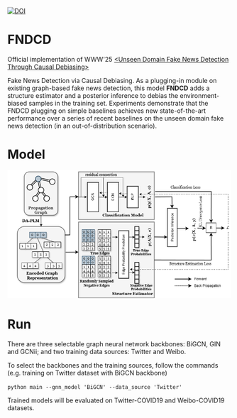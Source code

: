 [![DOI](https://zenodo.org/badge/892102804.svg)](https://doi.org/10.5281/zenodo.14840797)

# FNDCD

Official implementation of WWW'25 [&lt;Unseen Domain Fake News Detection Through Causal Debiasing&gt;](https://dl.acm.org/doi/10.1145/3701716.3715517)


Fake News Detection via Causal Debiasing. As a plugging-in module on existing graph-based fake news detection, this model **FNDCD** adds a structure estimator and a posterior inference to debias the environment-biased samples in the training set. Experiments demonstrate that the FNDCD plugging on simple baselines achieves new state-of-the-art performance over a series of recent baselines on the unseen domain fake news detection (in an out-of-distribution scenario). 

# Model 
![](./figures/model.drawio.png)

# Run

There are three selectable graph neural network backbones: BiGCN, GIN and GCNii; and two training data sources: Twitter and Weibo. 

To select the backbones and the training sources, follow the commands (e.g. training on Twitter dataset with BiGCN backbone) 

`
python main --gnn_model 'BiGCN' --data_source 'Twitter'
`

Trained models will be evaluated on Twitter-COVID19 and Weibo-COVID19 datasets. 
